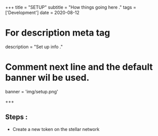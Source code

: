 +++
title = "SETUP"
subtitle = "How things going here ."
tags = ['Development']
date = 2020-08-12

# For description meta tag
description = "Set up info ."

# Comment next line and the default banner wil be used.
banner = 'img/setup.png'

+++

## Steps :
- Create a new token on the stellar network
